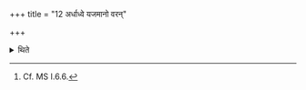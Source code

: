 +++
title = "12 अर्धाध्वे यजमानो वरन्"

+++

<details><summary>थिते</summary>

12. At the half distance, the sacrificer gives a boon (chosen gift) (to the Adhvaryu).[^1]  


[^1]: Cf. MS I.6.6.
</details>
